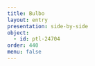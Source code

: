 ```yaml
---
title: Bulbo
layout: entry
presentation: side-by-side
object:
  - id: ptl-24704
order: 440
menu: false
---
```

